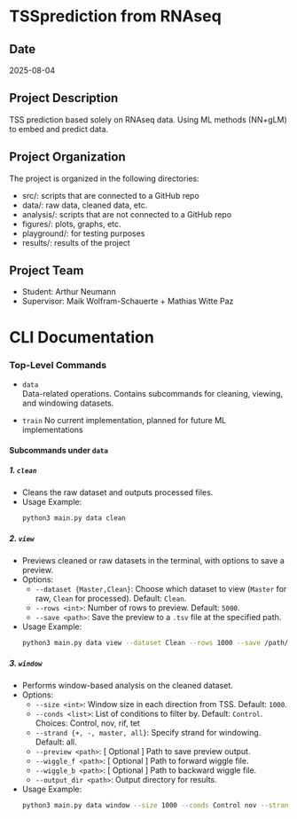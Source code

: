 # TSSprediction from RNAseq
## Date
2025-08-04
## Project Description
TSS prediction based solely on RNAseq data. 
Using ML methods (NN+gLM) to embed and predict data.
## Project Organization
The project is organized in the following directories:
- src/: scripts that are connected to a GitHub repo
- data/: raw data, cleaned data, etc.
- analysis/: scripts that are not connected to a GitHub repo
- figures/: plots, graphs, etc.
- playground/: for testing purposes
- results/: results of the project
## Project Team
- Student: Arthur Neumann
- Supervisor: Maik Wolfram-Schauerte + Mathias Witte Paz


# CLI Documentation

### Top-Level Commands

- `data`  
    Data-related operations. Contains subcommands for cleaning, viewing, and windowing datasets.

- `train`
    No current implementation, planned for future ML implementations


#### Subcommands under `data`

##### 1. `clean`
- Cleans the raw dataset and outputs processed files.
- Usage Example:
    ```bash
    python3 main.py data clean
    ```

##### 2. `view`
- Previews cleaned or raw datasets in the terminal, with options to save a preview.
- Options:
    - `--dataset {Master,Clean}`: Choose which dataset to view (`Master` for raw, `Clean` for processed). Default: `Clean`.
    - `--rows <int>`: Number of rows to preview. Default: `5000`.
    - `--save <path>`: Save the preview to a `.tsv` file at the specified path.
- Usage Example:
    ```bash
    python3 main.py data view --dataset Clean --rows 1000 --save /path/to/save
    ```

##### 3. `window`
- Performs window-based analysis on the cleaned dataset.
- Options:
    - `--size <int>`: Window size in each direction from TSS. Default: `1000`.
    - `--conds <list>`: List of conditions to filter by. Default: `Control`.
                            Choices: Control, nov, rif, tet
    - `--strand {+, -, master, all}`: Specify strand for windowing. Default: all.
    - `--preview <path>`: [ Optional ] Path to save preview output.
    - `--wiggle_f <path>`: [ Optional ] Path to forward wiggle file.
    - `--wiggle_b <path>`: [ Optional ] Path to backward wiggle file.
    - `--output_dir <path>`: Output directory for results.
- Usage Example:
    ```bash
    python3 main.py data window --size 1000 --conds Control nov --strand + --preview /path/to/preview
    ```




